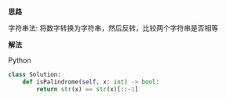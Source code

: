 **思路**

字符串法: 将数字转换为字符串，然后反转，比较两个字符串是否相等

**解法**

Python

```python
class Solution:
    def isPalindrome(self, x: int) -> bool:
        return str(x) == str(x)[::-1]
```